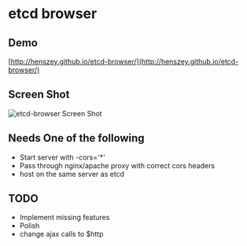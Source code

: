 
# etcd browser

## Demo
[http://henszey.github.io/etcd-browser/](http://henszey.github.io/etcd-browser/)

## Screen Shot
![etcd-browser Screen Shot](http://henszey.github.io/etcd-browser/images/etcdbrowser.png)

## Needs One of the following
* Start server with -cors='*'
* Pass through nginx/apache proxy with correct cors headers
* host on the same server as etcd

## TODO
* Implement missing features
* Polish
* change ajax calls to $http
